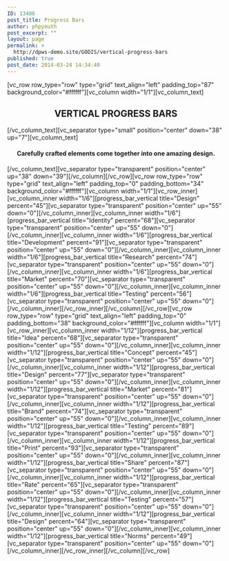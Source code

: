 ```yaml
---
ID: 13486
post_title: Progress Bars
author: phpyouth
post_excerpt: ""
layout: page
permalink: >
  http://dpws-demo.site/GODIS/vertical-progress-bars
published: true
post_date: 2014-03-24 14:34:40
---
```

[vc_row row_type="row" type="grid" text_align="left" padding_top="87" background_color="#ffffff"][vc_column width="1/1"][vc_column_text]
<h2 style="text-align: center;">VERTICAL PROGRESS BARS</h2>
[/vc_column_text][vc_separator type="small" position="center" down="38" up="7"][vc_column_text]
<h4 style="text-align: center;">Carefully crafted elements come together into one amazing design.</h4>
[/vc_column_text][vc_separator type="transparent" position="center" up="38" down="39"][/vc_column][/vc_row][vc_row row_type="row" type="grid" text_align="left" padding_top="0" padding_bottom="34" background_color="#ffffff"][vc_column width="1/1"][vc_row_inner][vc_column_inner width="1/6"][progress_bar_vertical title="Design" percent="45"][vc_separator type="transparent" position="center" up="55" down="0"][/vc_column_inner][vc_column_inner width="1/6"][progress_bar_vertical title="Identity" percent="68"][vc_separator type="transparent" position="center" up="55" down="0"][/vc_column_inner][vc_column_inner width="1/6"][progress_bar_vertical title="Development" percent="91"][vc_separator type="transparent" position="center" up="55" down="0"][/vc_column_inner][vc_column_inner width="1/6"][progress_bar_vertical title="Research" percent="74"][vc_separator type="transparent" position="center" up="55" down="0"][/vc_column_inner][vc_column_inner width="1/6"][progress_bar_vertical title="Market" percent="70"][vc_separator type="transparent" position="center" up="55" down="0"][/vc_column_inner][vc_column_inner width="1/6"][progress_bar_vertical title="Testing" percent="56"][vc_separator type="transparent" position="center" up="55" down="0"][/vc_column_inner][/vc_row_inner][/vc_column][/vc_row][vc_row row_type="row" type="grid" text_align="left" padding_top="0" padding_bottom="38" background_color="#ffffff"][vc_column width="1/1"][vc_row_inner][vc_column_inner width="1/12"][progress_bar_vertical title="Idea" percent="68"][vc_separator type="transparent" position="center" up="55" down="0"][/vc_column_inner][vc_column_inner width="1/12"][progress_bar_vertical title="Concept" percent="45"][vc_separator type="transparent" position="center" up="55" down="0"][/vc_column_inner][vc_column_inner width="1/12"][progress_bar_vertical title="Design" percent="77"][vc_separator type="transparent" position="center" up="55" down="0"][/vc_column_inner][vc_column_inner width="1/12"][progress_bar_vertical title="Market" percent="81"][vc_separator type="transparent" position="center" up="55" down="0"][/vc_column_inner][vc_column_inner width="1/12"][progress_bar_vertical title="Brand" percent="74"][vc_separator type="transparent" position="center" up="55" down="0"][/vc_column_inner][vc_column_inner width="1/12"][progress_bar_vertical title="Testing" percent="89"][vc_separator type="transparent" position="center" up="55" down="0"][/vc_column_inner][vc_column_inner width="1/12"][progress_bar_vertical title="Print" percent="93"][vc_separator type="transparent" position="center" up="55" down="0"][/vc_column_inner][vc_column_inner width="1/12"][progress_bar_vertical title="Share" percent="87"][vc_separator type="transparent" position="center" up="55" down="0"][/vc_column_inner][vc_column_inner width="1/12"][progress_bar_vertical title="Rate" percent="65"][vc_separator type="transparent" position="center" up="55" down="0"][/vc_column_inner][vc_column_inner width="1/12"][progress_bar_vertical title="Testing" percent="57"][vc_separator type="transparent" position="center" up="55" down="0"][/vc_column_inner][vc_column_inner width="1/12"][progress_bar_vertical title="Design" percent="64"][vc_separator type="transparent" position="center" up="55" down="0"][/vc_column_inner][vc_column_inner width="1/12"][progress_bar_vertical title="Norms" percent="49"][vc_separator type="transparent" position="center" up="55" down="0"][/vc_column_inner][/vc_row_inner][/vc_column][/vc_row]